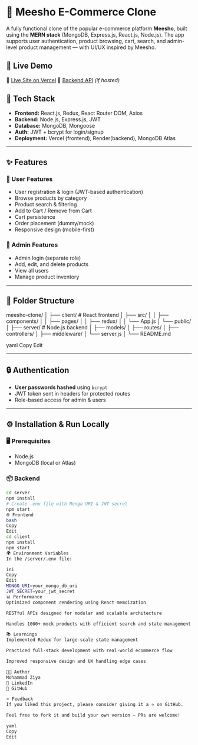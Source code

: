 # 🛒 Meesho E-Commerce Clone

A fully functional clone of the popular e-commerce platform **Meesho**, built using the **MERN stack** (MongoDB, Express.js, React.js, Node.js). The app supports user authentication, product browsing, cart, search, and admin-level product management — with UI/UX inspired by Meesho.

## 🚀 Live Demo

🔗 [Live Site on Vercel](https://meesho-ecommerceclone.vercel.app/)
🔗 [Backend API](https://your-backend-url.com/api) *(if hosted)*


## 🧰 Tech Stack

- **Frontend:** React.js, Redux, React Router DOM, Axios
- **Backend:** Node.js, Express.js, JWT
- **Database:** MongoDB, Mongoose
- **Auth:** JWT + bcrypt for login/signup
- **Deployment:** Vercel (frontend), Render(backend), MongoDB Atlas

---

## ✨ Features

### 👤 User Features
- User registration & login (JWT-based authentication)
- Browse products by category
- Product search & filtering
- Add to Cart / Remove from Cart
- Cart persistence
- Order placement (dummy/mock)
- Responsive design (mobile-first)

### 🔐 Admin Features
- Admin login (separate role)
- Add, edit, and delete products
- View all users
- Manage product inventory

---

## 📁 Folder Structure

meesho-clone/
│
├── client/ # React frontend
│ ├── src/
│ │ ├── components/
│ │ ├── pages/
│ │ ├── redux/
│ │ └── App.js
│ └── public/
│
├── server/ # Node.js backend
│ ├── models/
│ ├── routes/
│ ├── controllers/
│ ├── middleware/
│ └── server.js
│
└── README.md

yaml
Copy
Edit

---

## 🔒 Authentication

- **User passwords hashed** using `bcrypt`
- JWT token sent in headers for protected routes
- Role-based access for admin & users

---

## ⚙️ Installation & Run Locally

### 🖥️ Prerequisites

- Node.js
- MongoDB (local or Atlas)

### 📦 Backend

```bash
cd server
npm install
# Create .env file with Mongo URI & JWT secret
npm start
🌐 Frontend
bash
Copy
Edit
cd client
npm install
npm start
🌍 Environment Variables
In the /server/.env file:

ini
Copy
Edit
MONGO_URI=your_mongo_db_uri
JWT_SECRET=your_jwt_secret
📊 Performance
Optimized component rendering using React memoization

RESTful APIs designed for modular and scalable architecture

Handles 1000+ mock products with efficient search and state management (Redux)

📚 Learnings
Implemented Redux for large-scale state management

Practiced full-stack development with real-world ecommerce flow

Improved responsive design and UX handling edge cases

👨‍💻 Author
Mohammad Ziya
🔗 LinkedIn
🔗 GitHub

⭐ Feedback
If you liked this project, please consider giving it a ⭐ on GitHub.

Feel free to fork it and build your own version — PRs are welcome!

yaml
Copy
Edit



